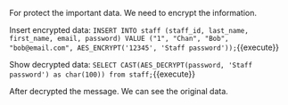 For protect the important data. We need to encrypt the information.

Insert encrypted data:
`INSERT INTO staff (staff_id, last_name, first_name, email, password) VALUE ("1", "Chan", "Bob", "bob@email.com", AES_ENCRYPT('12345', 'Staff password'));`{{execute}}

Show decrypted data:
`SELECT CAST(AES_DECRYPT(password, 'Staff password') as char(100)) from staff;`{{execute}}

After decrypted the message. We can see the original data.
